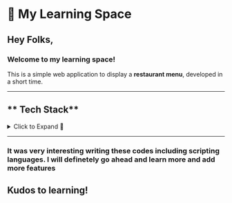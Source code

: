 # 🌟 **My Learning Space** 

## **Hey Folks,**  
### **Welcome to my learning space!**  

This is a simple web application to display a **restaurant menu**, developed in a short time.  

---

## ** Tech Stack**
<details>
<summary>Click to Expand 🔽</summary>

### **🖥 Frontend**
- 🟢 **HTML**
- 🔵 **CSS**
- 🟠 **JavaScript**
- 🟣 **Vue.js**

### **Backend**
- 🟡 **PHP**
- 🟠 **RESTful API**
- 🔵 **MySQL**

### ** Database**
- 🟢 **MySQL Workbench**
- 🔵 **PHP MySQLi**

### ** Testing**
- ✅ **PHPUnit**
- ✅ **Jest**
- ✅ **Postman**

### ** IDE Tools**
-  **VS Code**
</details>

---

<h3>It was very interesting writing these codes including scripting languages. I will definetely go ahead and learn more and add more features</h3>

<h2> Kudos to learning!</h2>
